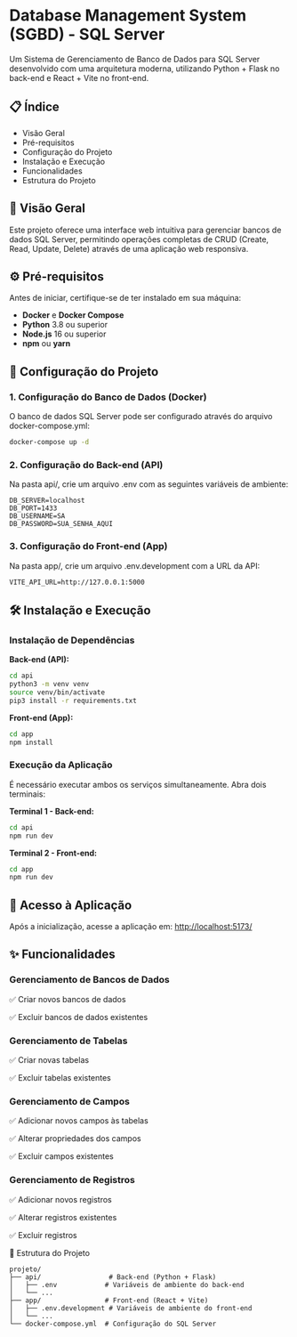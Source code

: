 # Database Management System (SGBD) - SQL Server
Um Sistema de Gerenciamento de Banco de Dados para SQL Server desenvolvido com uma arquitetura moderna, utilizando Python + Flask no back-end e React + Vite no front-end.

## 📋 Índice
- Visão Geral
- Pré-requisitos
- Configuração do Projeto
- Instalação e Execução
- Funcionalidades
- Estrutura do Projeto

## 🚀 Visão Geral
Este projeto oferece uma interface web intuitiva para gerenciar bancos de dados SQL Server, permitindo operações completas de CRUD (Create, Read, Update, Delete) através de uma aplicação web responsiva.

## ⚙️ Pré-requisitos
Antes de iniciar, certifique-se de ter instalado em sua máquina:
- **Docker** e **Docker Compose**
- **Python** 3.8 ou superior
- **Node.js** 16 ou superior
- **npm** ou **yarn**

## 🔧 Configuração do Projeto
### 1. Configuração do Banco de Dados (Docker)
O banco de dados SQL Server pode ser configurado através do arquivo docker-compose.yml:

```bash
docker-compose up -d
```

### 2. Configuração do Back-end (API)
Na pasta api/, crie um arquivo .env com as seguintes variáveis de ambiente:

```env
DB_SERVER=localhost
DB_PORT=1433
DB_USERNAME=SA
DB_PASSWORD=SUA_SENHA_AQUI
```

### 3. Configuração do Front-end (App)
Na pasta app/, crie um arquivo .env.development com a URL da API:

```env
VITE_API_URL=http://127.0.0.1:5000
```

## 🛠️ Instalação e Execução
### Instalação de Dependências
**Back-end (API):**

```bash
cd api
python3 -m venv venv
source venv/bin/activate
pip3 install -r requirements.txt
```

**Front-end (App):**

```bash
cd app
npm install
```

### Execução da Aplicação
É necessário executar ambos os serviços simultaneamente. Abra dois terminais:

**Terminal 1 - Back-end:**

```bash
cd api
npm run dev
```

**Terminal 2 - Front-end:**

```bash
cd app
npm run dev
```

## 📍 Acesso à Aplicação
Após a inicialização, acesse a aplicação em:
[http://localhost:5173/](http://localhost:5173/)

## ✨ Funcionalidades

### Gerenciamento de Bancos de Dados
✅ Criar novos bancos de dados

✅ Excluir bancos de dados existentes

### Gerenciamento de Tabelas
✅ Criar novas tabelas

✅ Excluir tabelas existentes

### Gerenciamento de Campos
✅ Adicionar novos campos às tabelas

✅ Alterar propriedades dos campos

✅ Excluir campos existentes

### Gerenciamento de Registros
✅ Adicionar novos registros

✅ Alterar registros existentes

✅ Excluir registros

📁 Estrutura do Projeto

```
projeto/
├── api/                 # Back-end (Python + Flask)
│   ├── .env            # Variáveis de ambiente do back-end
│   └── ...
├── app/                # Front-end (React + Vite)
│   ├── .env.development # Variáveis de ambiente do front-end
│   └── ...
└── docker-compose.yml  # Configuração do SQL Server
```
